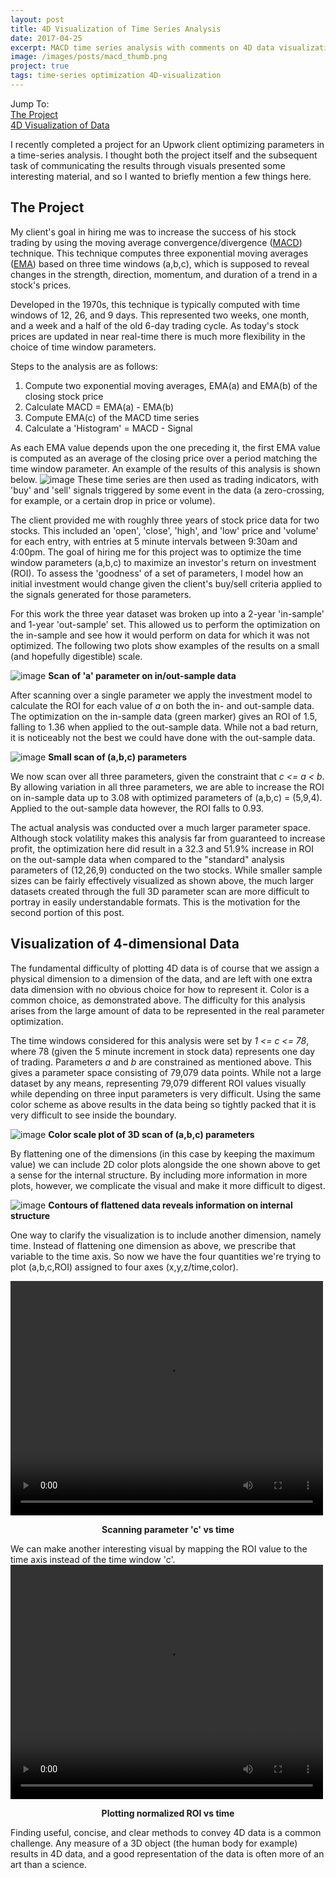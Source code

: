 ```yaml
---
layout: post
title: 4D Visualization of Time Series Analysis
date: 2017-04-25
excerpt: MACD time series analysis with comments on 4D data visualization
image: /images/posts/macd_thumb.png
project: true
tags: time-series optimization 4D-visualization
---
```

Jump To:  
<a href="#project">The Project</a>  
<a href="#visualization">4D Visualization of Data</a>

I recently completed a project for an Upwork client optimizing parameters in a time-series analysis. I thought both the project itself and the subsequent task of communicating the results through visuals presented some interesting material, and so I wanted to briefly mention a few things here.

<h2 id="project">The Project</h2>

My client's goal in hiring me was to increase the success of his stock trading by using the moving average convergence/divergence ([MACD](https://en.wikipedia.org/wiki/MACD)) technique. This technique computes three exponential moving averages ([EMA](https://en.wikipedia.org/wiki/Moving_average#Exponential_moving_average)) based on three time windows (a,b,c), which is supposed to reveal changes in the strength, direction, momentum, and duration of a trend in a stock's prices.

Developed in the 1970s, this technique is typically computed with time windows of 12, 26, and 9 days. This represented two weeks, one month, and a week and a half of the old 6-day trading cycle. As today's stock prices are updated in near real-time there is much more flexibility in the choice of time window parameters.

Steps to the analysis are as follows:
1. Compute two exponential moving averages, EMA(a) and EMA(b) of the closing stock price
2. Calculate MACD = EMA(a) - EMA(b)
3. Compute EMA(c) of the MACD time series
4. Calculate a 'Histogram' = MACD - Signal

As each EMA value depends upon the one preceding it, the first EMA value is computed as an average of the closing price over a period matching the time window parameter. An example of the results of this analysis is shown below.
![image](/images/posts/macd_time_series.png)
These time series are then used as trading indicators, with 'buy' and 'sell' signals triggered by some event in the data (a zero-crossing, for example, or a certain drop in price or volume).

The client provided me with roughly three years of stock price data for two stocks. This included an 'open', 'close', 'high', and 'low' price and 'volume' for each entry, with entries at 5 minute intervals between 9:30am and 4:00pm. The goal of hiring me for this project was to optimize the time window parameters (a,b,c) to maximize an investor's return on investment (ROI). To assess the 'goodness' of a set of parameters, I model how an initial investment would change given the client's buy/sell criteria applied to the signals generated for those parameters.

For this work the three year dataset was broken up into a 2-year 'in-sample' and 1-year 'out-sample' set. This allowed us to perform the optimization on the in-sample and see how it would perform on data for which it was not optimized. The following two plots show examples of the results on a small (and hopefully digestible) scale.

![image](/images/posts/macd_a_scan.png)
**Scan of 'a' parameter on in/out-sample data**

After scanning over a single parameter we apply the investment model to calculate the ROI for each value of *a* on both the in- and out-sample data. The optimization on the in-sample data (green marker) gives an ROI of 1.5, falling to 1.36 when applied to the out-sample data. While not a bad return, it is noticeably not the best we could have done with the out-sample data.

![image](/images/posts/macd_small_3d_scan.png)
**Small scan of (a,b,c) parameters**

We now scan over all three parameters, given the constraint that *c <= a < b*. By allowing variation in all three parameters, we are able to increase the ROI on in-sample data up to 3.08 with optimized parameters of (a,b,c) = (5,9,4). Applied to the out-sample data however, the ROI falls to 0.93.

The actual analysis was conducted over a much larger parameter space. Although stock volatility makes this analysis far from guaranteed to increase profit, the optimization here did result in a 32.3 and 51.9% increase in ROI on the out-sample data when compared to the "standard" analysis parameters of (12,26,9) conducted on the two stocks. While smaller sample sizes can be fairly effectively visualized as shown above, the much larger datasets created through the full 3D parameter scan are more difficult to portray in easily understandable formats. This is the motivation for the second portion of this post.

<h2 id="visualization">Visualization of 4-dimensional Data</h2>

The fundamental difficulty of plotting 4D data is of course that we assign a physical dimension to a dimension of the data, and are left with one extra data dimension with no obvious choice for how to represent it. Color is a common choice, as demonstrated above. The difficulty for this analysis arises from the large amount of data to be represented in the real parameter optimization.

The time windows considered for this analysis were set by *1 <= c <= 78*, where 78 (given the 5 minute increment in stock data) represents one day of trading. Parameters *a* and *b* are constrained as mentioned above. This gives a parameter space consisting of 79,079 data points. While not a large dataset by any means, representing 79,079 different ROI values visually while depending on three input parameters is very difficult. Using the same color scheme as above results in the data being so tightly packed that it is very difficult to see inside the boundary.

![image](/images/posts/macd_3dscan.png)
**Color scale plot of 3D scan of (a,b,c) parameters**

By flattening one of the dimensions (in this case by keeping the maximum value) we can include 2D color plots alongside the one shown above to get a sense for the internal structure. By including more information in more plots, however, we complicate the visual and make it more difficult to digest.

![image](/images/posts/macd_3d_wcontour.png)
**Contours of flattened data reveals information on internal structure**

One way to clarify the visualization is to include another dimension, namely time. Instead of flattening one dimension as above, we prescribe that variable to the time axis. So now we have the four quantities we're trying to plot (a,b,c,ROI) assigned to four axes (x,y,z/time,color).

<video width="500" height="375" controls align="center">
  <source src="/images/posts/macd_c_anim.mp4" type="video/mp4">
  Your browser does not support the video tag.
</video>
<p style="text-align: center; font-weight: bold;">Scanning parameter 'c' vs time</p>

We can make another interesting visual by mapping the ROI value to the time axis instead of the time window 'c'.
<video width="500" height="375" controls>
  <source src="/images/posts/macd_roi_anim.mp4" type="video/mp4">
  Your browser does not support the video tag.
</video>
<p style="text-align: center; font-weight: bold;">Plotting normalized ROI vs time</p>

Finding useful, concise, and clear methods to convey 4D data is a common challenge. Any measure of a 3D object (the human body for example) results in 4D data, and a good representation of the data is often more of an art than a science.
